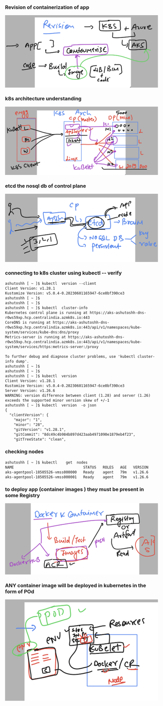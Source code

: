 ### Revision of containerization of app

<img src="rev.png">

### k8s architecture understanding 


<img src="rev2.png">

### etcd the nosql db of control plane

<img src="etcd.png">

### connecting to k8s cluster using kubectl -- verify 

```
ashutoshh [ ~ ]$ kubectl  version --client 
Client Version: v1.28.1
Kustomize Version: v5.0.4-0.20230601165947-6ce0bf390ce3
ashutoshh [ ~ ]$ 
ashutoshh [ ~ ]$ 
ashutoshh [ ~ ]$ kubectl  cluster-info 
Kubernetes control plane is running at https://aks-ashutoshh-dns-r0ws59xp.hcp.centralindia.azmk8s.io:443
CoreDNS is running at https://aks-ashutoshh-dns-r0ws59xp.hcp.centralindia.azmk8s.io:443/api/v1/namespaces/kube-system/services/kube-dns:dns/proxy
Metrics-server is running at https://aks-ashutoshh-dns-r0ws59xp.hcp.centralindia.azmk8s.io:443/api/v1/namespaces/kube-system/services/https:metrics-server:/proxy

To further debug and diagnose cluster problems, use 'kubectl cluster-info dump'.
ashutoshh [ ~ ]$ 
ashutoshh [ ~ ]$ 
ashutoshh [ ~ ]$ kubectl  version 
Client Version: v1.28.1
Kustomize Version: v5.0.4-0.20230601165947-6ce0bf390ce3
Server Version: v1.26.6
WARNING: version difference between client (1.28) and server (1.26) exceeds the supported minor version skew of +/-1
ashutoshh [ ~ ]$ kubectl  version  -o json 
{
  "clientVersion": {
    "major": "1",
    "minor": "28",
    "gitVersion": "v1.28.1",
    "gitCommit": "8dc49c4b984b897d423aab4971090e1879eb4f23",
    "gitTreeState": "clean",
```

### checking nodes 

```
ashutoshh [ ~ ]$ kubectl    get  nodes
NAME                                STATUS   ROLES   AGE   VERSION
aks-agentpool-18505526-vmss000000   Ready    agent   79m   v1.26.6
aks-agentpool-18505526-vmss000001   Ready    agent   79m   v1.26.6
```
### to deploy app (container images ) they must be present in some Registry 

<img src="reg.png">

### ANY container image will be deployed in kubernetes in the form of POd 

<img src="pod.png">



